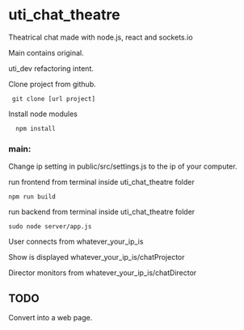 # uti_chat_theatre

Theatrical chat made with node.js, react and sockets.io

Main contains original.

uti_dev refactoring intent.


Clone project from github.

```
 git clone [url project]
```

Install node modules

```
  npm install
```

### main:

Change ip setting in public/src/settings.js
to the ip of your computer.

run frontend from terminal inside
uti_chat_theatre folder

```
npm run build
```

run backend from terminal inside
uti_chat_theatre folder

```
sudo node server/app.js
```

User connects from
whatever_your_ip_is

Show is displayed 
whatever_your_ip_is/chatProjector

Director monitors from
whatever_your_ip_is/chatDirector









## TODO

Convert into a web page.


